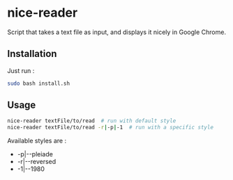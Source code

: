 # nice-reader

Script that takes a text file as input, and displays it nicely in Google Chrome.

## Installation

Just run :

```bash
sudo bash install.sh
```

## Usage

```bash
nice-reader textFile/to/read  # run with default style
nice-reader textFile/to/read -r|-p|-1  # run with a specific style
```

Available styles are :  
- -p|--pleiade
- -r|--reversed
- -1|--1980

